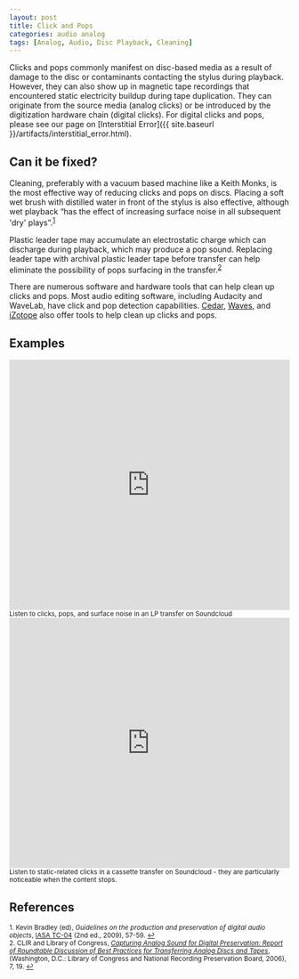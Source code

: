 ```yaml
---
layout: post
title: Click and Pops
categories: audio analog
tags: [Analog, Audio, Disc Playback, Cleaning]
---
```


Clicks and pops commonly manifest on disc-based media as a result of damage to the disc or contaminants contacting the stylus during playback. However, they can also show up in magnetic tape recordings that encountered static electricity buildup during tape duplication. They can originate from the source media (analog clicks) or be introduced by the digitization hardware chain (digital clicks). For digital clicks and pops, please see our page on [Interstitial Error]({{ site.baseurl }}/artifacts/interstitial_error.html).

## Can it be fixed?

Cleaning, preferably with a vacuum based machine like a Keith Monks, is the most effective way of reducing clicks and pops on discs. Placing a soft wet brush with distilled water in front of the stylus is also effective, although wet playback “has the effect of increasing surface noise in all subsequent 'dry' plays”.<sup><a href="#fn1" id="ref1">1</a></sup>

Plastic leader tape may accumulate an electrostatic charge which can discharge during playback, which may produce a pop sound. Replacing leader tape with archival plastic leader tape before transfer can help eliminate the possibility of pops surfacing in the transfer.<sup><a href="#fn2" id="ref2">2</a></sup>

There are numerous software and hardware tools that can help clean up clicks and pops. Most audio editing software, including Audacity and WaveLab, have click and pop detection capabilities. [Cedar](http://www.cedaraudio.com/), [Waves](http://www.waves.com/), and [iZotope](http://www.izotope.com/) also offer tools to help clean up clicks and pops.

## Examples

<iframe width="100%" height="450" scrolling="no" frameborder="no" src="https://w.soundcloud.com/player/?url=https%3A//api.soundcloud.com/tracks/96918102&amp;auto_play=false&amp;hide_related=false&amp;show_comments=true&amp;show_user=true&amp;show_reposts=false&amp;visual=true"></iframe>
<sub>Listen to clicks, pops, and surface noise in an LP transfer on Soundcloud</sub>

<iframe width="100%" height="450" scrolling="no" frameborder="no" src="https://w.soundcloud.com/player/?url=https%3A//api.soundcloud.com/tracks/98571570&amp;auto_play=false&amp;hide_related=false&amp;show_comments=true&amp;show_user=true&amp;show_reposts=false&amp;visual=true"></iframe>
<sub>Listen to static-related clicks in a cassette transfer on Soundcloud - they are particularly noticeable when the content stops.</sub>

## References

<sup id="fn1">1. Kevin Bradley (ed), _Guidelines on the production and preservation of digital audio objects_, [IASA TC-04](http://www.iasa-web.org/tc04/audio-preservation) (2nd ed., 2009), 57-59. <a href="#ref1" title="Jump back to footnote 1 in the text.">↩</a></sup>  
<sup id="fn2">2. CLIR and Library of Congress, [_Capturing Analog Sound for Digital Preservation: Report of Roundtable Discussion of Best Practices for Transferring Analog Discs and Tapes_](https://www.clir.org/pubs/reports/pub137), (Washington, D.C.: Library of Congress and National Recording Preservation Board, 2006), 7, 19. <a href="#ref2" title="Jump back to footnote 2 in the text.">↩</a></sup> 
